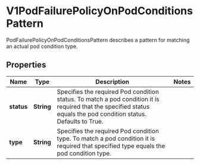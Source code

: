 

# V1PodFailurePolicyOnPodConditionsPattern

PodFailurePolicyOnPodConditionsPattern describes a pattern for matching an actual pod condition type.
## Properties

Name | Type | Description | Notes
------------ | ------------- | ------------- | -------------
**status** | **String** | Specifies the required Pod condition status. To match a pod condition it is required that the specified status equals the pod condition status. Defaults to True. | 
**type** | **String** | Specifies the required Pod condition type. To match a pod condition it is required that specified type equals the pod condition type. | 



